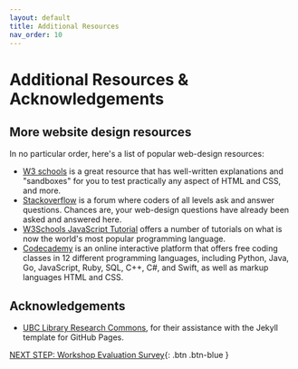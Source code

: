 ```yaml
---
layout: default
title: Additional Resources
nav_order: 10
---
```

# Additional Resources & Acknowledgements

## More website design resources

In no particular order, here's a list of popular web-design resources: 

- [W3 schools](https://www.w3schools.com/) is a great resource that has well-written explanations and "sandboxes" for you to test practically any aspect of HTML and CSS, and more.
- [Stackoverflow](https://stackoverflow.com/tags) is a forum where coders of all levels ask and answer questions. Chances are, your web-design questions have already been asked and answered here.
- [W3Schools JavaScript Tutorial](https://www.w3schools.com/js/default.asp) offers a number of tutorials on what is now the world's most popular programming language.
- [Codecademy](https://www.codecademy.com/?utm_source=ccblog&utm_medium=ccblog&utm_content=blognavbar) is an online interactive platform that offers free coding classes in 12 different programming languages, including Python, Java, Go, JavaScript, Ruby, SQL, C++, C#, and Swift, as well as markup languages HTML and CSS. 

## Acknowledgements
- [UBC Library Research Commons](https://github.com/ubc-library-rc/), for their assistance with the Jekyll template for GitHub Pages.

[NEXT STEP: Workshop Evaluation Survey](workshop-survey.html){: .btn .btn-blue }
